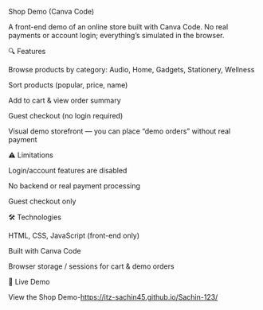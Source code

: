 Shop Demo (Canva Code)

A front-end demo of an online store built with Canva Code.
No real payments or account login; everything’s simulated in the browser.

🔍 Features

Browse products by category: Audio, Home, Gadgets, Stationery, Wellness

Sort products (popular, price, name)

Add to cart & view order summary

Guest checkout (no login required)

Visual demo storefront — you can place “demo orders” without real payment

⚠️ Limitations

Login/account features are disabled

No backend or real payment processing

Guest checkout only

🛠 Technologies

HTML, CSS, JavaScript (front-end only)

Built with Canva Code

Browser storage / sessions for cart & demo orders

🚀 Live Demo

View the Shop Demo-https://itz-sachin45.github.io/Sachin-123/

